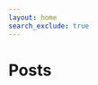 ```yaml
---
layout: home
search_exclude: true
---
```

<!-- A union of farming and sport, along with machine learning concepts.  -->

# Posts
